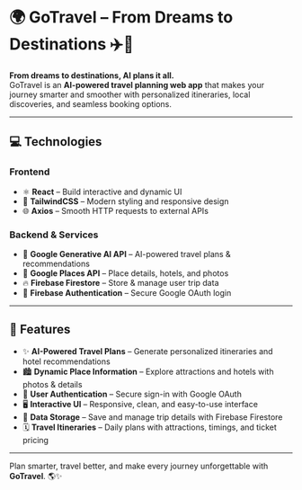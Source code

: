 # 🌍 GoTravel – From Dreams to Destinations ✈️🚆  

**From dreams to destinations, AI plans it all.**  
GoTravel is an **AI-powered travel planning web app** that makes your journey smarter and smoother with personalized itineraries, local discoveries, and seamless booking options.  

---


## 💻 Technologies  

### Frontend  
- ⚛️ **React** – Build interactive and dynamic UI  
- 🎨 **TailwindCSS** – Modern styling and responsive design  
- 🌐 **Axios** – Smooth HTTP requests to external APIs  

### Backend & Services  
- 🤖 **Google Generative AI API** – AI-powered travel plans & recommendations  
- 📍 **Google Places API** – Place details, hotels, and photos  
- 🔥 **Firebase Firestore** – Store & manage user trip data  
- 🔑 **Firebase Authentication** – Secure Google OAuth login  

---

## 🚀 Features  
- ✨ **AI-Powered Travel Plans** – Generate personalized itineraries and hotel recommendations  
- 🏙️ **Dynamic Place Information** – Explore attractions and hotels with photos & details  
- 🔐 **User Authentication** – Secure sign-in with Google OAuth  
- 🖥️ **Interactive UI** – Responsive, clean, and easy-to-use interface  
- 📂 **Data Storage** – Save and manage trip details with Firebase Firestore  
- 🗓️ **Travel Itineraries** – Daily plans with attractions, timings, and ticket pricing  

---

Plan smarter, travel better, and make every journey unforgettable with **GoTravel**. 🌎✨

